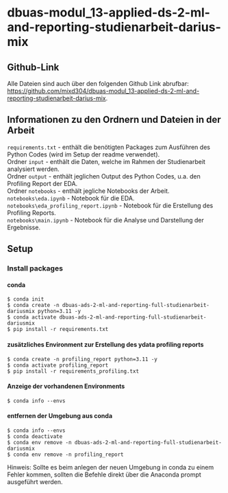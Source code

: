 # dbuas-modul_13-applied-ds-2-ml-and-reporting-studienarbeit-darius-mix

## Github-Link

Alle Dateien sind auch über den folgenden Github Link abrufbar: https://github.com/mixd304/dbuas-modul_13-applied-ds-2-ml-and-reporting-studienarbeit-darius-mix.

## Informationen zu den Ordnern und Dateien in der Arbeit
```requirements.txt``` - enthält die benötigten Packages zum Ausführen des Python Codes (wird im Setup der readme verwendet).  <br>
Ordner ```input``` -  enthält die Daten, welche im Rahmen der Studienarbeit analysiert werden. <br>
Ordner ```output``` - enthält jeglichen Output des Python Codes, u.a. den Profiling Report der EDA.  <br>
Ordner ```notebooks``` - enthält jegliche Notebooks der Arbeit.  <br>
```notebooks\eda.ipynb``` - Notebook für die EDA.  <br>
```notebooks\eda_profiling_report.ipynb``` - Notebook für die Erstellung des Profiling Reports.  <br>
```notebooks\main.ipynb``` - Notebook für die Analyse und Darstellung der Ergebnisse.  <br>

## Setup

### Install packages

#### conda
```
$ conda init
$ conda create -n dbuas-ads-2-ml-and-reporting-full-studienarbeit-dariusmix python=3.11 -y
$ conda activate dbuas-ads-2-ml-and-reporting-full-studienarbeit-dariusmix
$ pip install -r requirements.txt
```

#### zusätzliches Environment zur Erstellung des ydata profiling reports
```
$ conda create -n profiling_report python=3.11 -y
$ conda activate profiling_report
$ pip install -r requirements_profiling.txt
```

#### Anzeige der vorhandenen Environments
```
$ conda info --envs
```

#### entfernen der Umgebung aus conda
```
$ conda info --envs
$ conda deactivate
$ conda env remove -n dbuas-ads-2-ml-and-reporting-full-studienarbeit-dariusmix
$ conda env remove -n profiling_report
```

Hinweis:
Sollte es beim anlegen der neuen Umgebung in conda zu einem Fehler kommen, sollten die Befehle direkt über die Anaconda prompt ausgeführt werden.